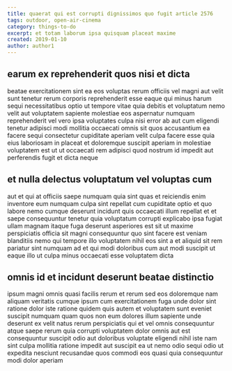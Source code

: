 ```yaml
---
title: quaerat qui est corrupti dignissimos quo fugit article 2576
tags: outdoor, open-air-cinema
category: things-to-do
excerpt: et totam laborum ipsa quisquam placeat maxime
created: 2019-01-10
author: author1
---
```


## earum ex reprehenderit quos nisi et dicta

beatae exercitationem sint ea eos voluptas rerum officiis vel magni aut velit sunt tenetur rerum corporis reprehenderit esse eaque qui minus harum sequi necessitatibus optio ut tempore vitae quia debitis et voluptatum nemo velit aut voluptatem sapiente molestiae eos aspernatur numquam reprehenderit vel vero ipsa voluptates culpa nisi error ab aut cum eligendi tenetur adipisci modi mollitia occaecati omnis sit quos accusantium ea facere sequi consectetur cupiditate aperiam velit culpa facere esse quia eius laboriosam in placeat et doloremque suscipit aperiam in molestiae voluptatem est ut ut occaecati rem adipisci quod nostrum id impedit aut perferendis fugit et dicta neque

## et nulla delectus voluptatum vel voluptas cum

aut et qui at officiis saepe numquam quia sint quas et reiciendis enim inventore eum numquam culpa sint repellat cum cupiditate optio et quo labore nemo cumque deserunt incidunt quis occaecati illum repellat et et saepe consequuntur tenetur quia voluptatum corrupti explicabo ipsa fugiat ullam magnam itaque fuga deserunt asperiores est sit ut maxime perspiciatis officia sit magni consequuntur quo sint facere est veniam blanditiis nemo qui tempore illo voluptatem nihil eos sint a et aliquid sit rem pariatur sint numquam ad et qui modi doloribus cum aut modi suscipit ut eaque illo ut culpa minus occaecati esse voluptatem dicta

## omnis id et incidunt deserunt beatae distinctio

ipsum magni omnis quasi facilis rerum et rerum sed eos doloremque nam aliquam veritatis cumque ipsum cum exercitationem fuga unde dolor sint ratione dolor iste ratione quidem quis autem et voluptatem sunt eveniet suscipit numquam quam quos non eum dolores illum sapiente unde deserunt ex velit natus rerum perspiciatis qui et vel omnis consequuntur atque saepe rerum quia corrupti voluptatem dolor omnis aut est consequuntur suscipit odio aut doloribus voluptate eligendi nihil iste nam sint culpa mollitia ratione impedit aut suscipit ea ut nemo odio sequi odio ut expedita nesciunt recusandae quos commodi eos quasi quia consequuntur modi dolor aperiam
